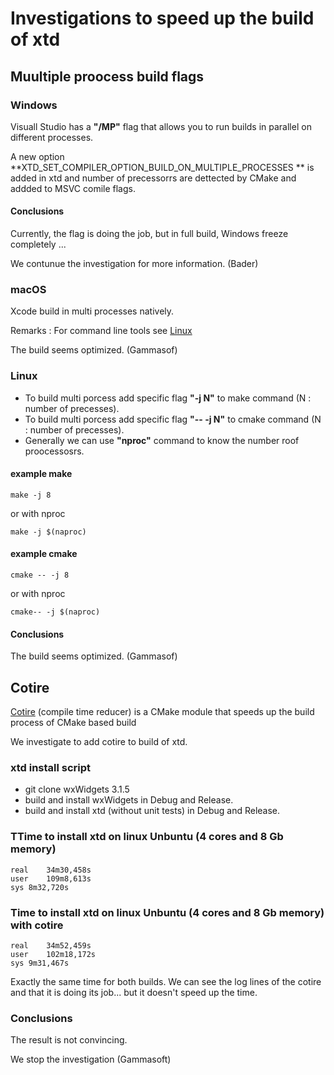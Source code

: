# Investigations to speed up the build of xtd

## Muultiple proocess build flags

### Windows

Visuall Studio has a **"/MP"** flag that allows you to run builds in parallel on different processes.

A new option **XTD_SET_COMPILER_OPTION_BUILD_ON_MULTIPLE_PROCESSES ** is added in xtd and number of precessorrs are dettected by CMake and addded to MSVC comile flags.

#### Conclusions

Currently, the flag is doing the job, but in full build, Windows freeze completely ...

We contunue the investigation for more information. (Bader)

### macOS

Xcode build in multi processes natively.

Remarks : For command line tools see [Linux](#linux)

The build seems optimized. (Gammasof)

### Linux 

* To build multi porcess add specific flag **"-j N"** to make command (N : number of precesses).
* To build multi porcess add specific flag **"-- -j N"** to cmake command (N : number of precesses).
* Generally we can use **"nproc"** command to know the number roof proocessosrs.

#### example make

```shell
make -j 8
```

or with nproc

```shell
make -j $(naproc)
```

#### example cmake

```shell
cmake -- -j 8
```

or with nproc

```shell
cmake-- -j $(naproc)
```

#### Conclusions

The build seems optimized. (Gammasof)

## Cotire

[Cotire](https://github.com/sakra/cotire) (compile time reducer) is a CMake module that speeds up the build process of CMake based build 

We investigate to add cotire to build of xtd.

### xtd install script

* git clone wxWidgets 3.1.5
* build and install wxWidgets in Debug and Release.
* build and install xtd (without unit tests) in Debug and Release.

### TTime to install xtd on linux Unbuntu (4 cores and 8 Gb memory)

```
real	34m30,458s
user	109m8,613s
sys	8m32,720s
```

### Time to install xtd on linux Unbuntu (4 cores and 8 Gb memory) with cotire

```
real	34m52,459s
user	102m18,172s
sys	9m31,467s
```

Exactly the same time for both builds.
We can see the log lines of the cotire and that it is doing its job... but it doesn't speed up the time.

### Conclusions

The result is not convincing.

We stop the investigation (Gammasoft)
